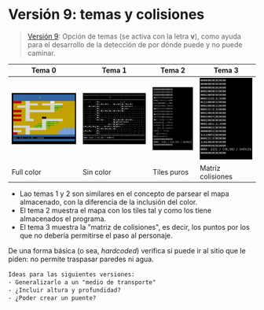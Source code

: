 # Versión 9: temas y colisiones

> [Versión 9](ArrayAsociativo009.java): Opción de temas (se activa con la letra **v**), como ayuda para el desarrollo de la detección de por dónde puede y no puede caminar. 

|Tema 0|Tema 1|Tema 2|Tema 3
|-|-|-|-
|![](/imagenes/ArrayAsociativoV9SKIN0.png)|![](/imagenes/ArrayAsociativoV9SKIN1.png)|![](/imagenes/ArrayAsociativoV9SKIN2.png)|![](/imagenes/ArrayAsociativoV9SKIN3.png)
|Full color|Sin color|Tiles puros|Matriz colisiones

* Lao temas 1 y 2 son similares en el concepto de parsear el mapa almacenado, con la diferencia de la inclusión del color. 
* El tema 2 muestra el mapa con los tiles tal y como los tiene almacenados el programa. 
* El tema 3 muestra la "matriz de colisiones", es decir, los puntos por los que no debería permitirse el paso al personaje.

De una forma básica (o sea, *hardcoded*) verifica si puede ir al sitio que le piden: no permite traspasar paredes ni agua. 

    Ideas para las siguientes versiones: 
    - Generalizarlo a un "medio de transporte"
    - ¿Incluir altura y profundidad?
    - ¿Poder crear un puente?